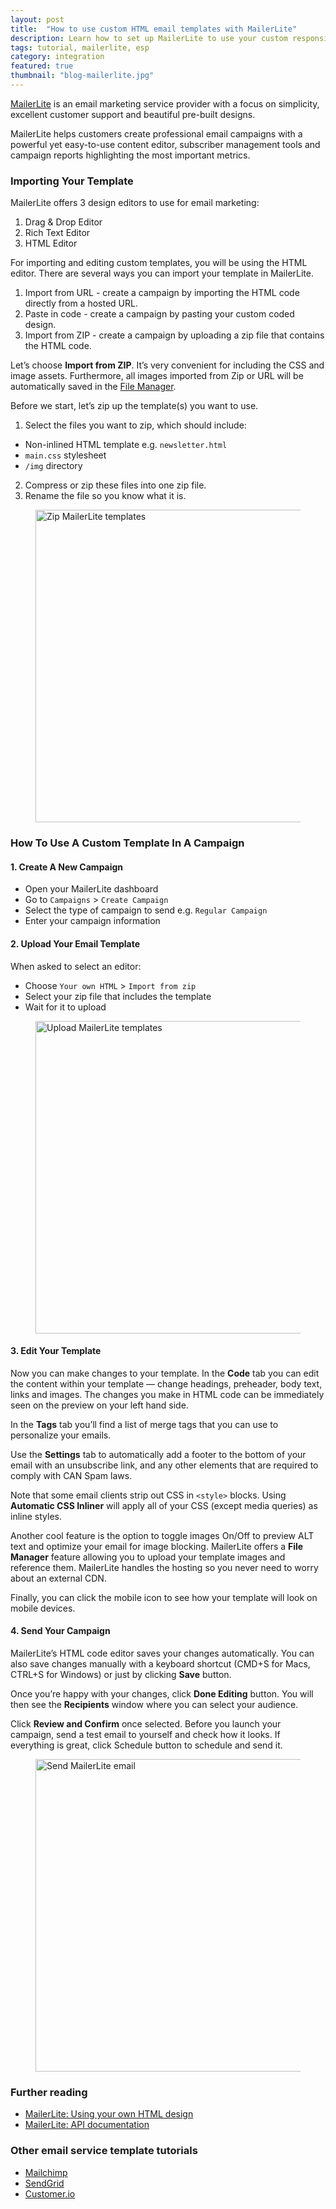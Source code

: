 ```yaml
---
layout: post
title:  "How to use custom HTML email templates with MailerLite"
description: Learn how to set up MailerLite to use your custom responsive HTML email templates
tags: tutorial, mailerlite, esp
category: integration
featured: true
thumbnail: "blog-mailerlite.jpg"
---
```


[MailerLite](https://www.mailerlite.com) is an email marketing service provider with a focus on simplicity, excellent customer support and beautiful pre-built designs. 

MailerLite helps customers create professional email campaigns with a powerful yet easy-to-use content editor, subscriber management tools and campaign reports highlighting the most important metrics.

### Importing Your Template

MailerLite offers 3 design editors to use for email marketing:

1. Drag & Drop Editor
2. Rich Text Editor
3. HTML Editor

For importing and editing custom templates, you will be using the HTML editor. There are several ways you can import your template in MailerLite.

1. Import from URL - create a campaign by importing the HTML code directly from a hosted URL.
2. Paste in code - create a campaign by pasting your custom coded design.
3. Import from ZIP - create a campaign by uploading a zip file that contains the HTML code.

Let’s choose **Import from ZIP**. It’s very convenient for including the CSS and image assets. Furthermore, all images imported from Zip or URL will be automatically saved in the [File Manager](https://blog.mailerlite.com/file-manager-upload-save-and-reuse-your-images/).

Before we start, let’s zip up the template(s) you want to use.

1. Select the files you want to zip, which should include:
  * Non-inlined HTML template e.g. `newsletter.html`
  * `main.css` stylesheet
  * `/img` directory
2. Compress or zip these files into one zip file.
3. Rename the file so you know what it is.

<figure class="blog--image">
  <img src="{{ site.url }}/img/mailerlite-compress.gif" alt="Zip MailerLite templates" width="500">
</figure>

### How To Use A Custom Template In A Campaign

#### 1. Create A New Campaign

* Open your MailerLite dashboard
* Go to `Campaigns` > `Create Campaign`
* Select the type of campaign to send e.g. `Regular Campaign`
* Enter your campaign information

#### 2. Upload Your Email Template

When asked to select an editor:

* Choose `Your own HTML` > `Import from zip`
* Select your zip file that includes the template
* Wait for it to upload

<figure class="blog--image">
  <img src="{{ site.url }}/img/mailerlite-upload.gif" alt="Upload MailerLite templates" width="500">
</figure>

#### 3. Edit Your Template

Now you can make changes to your template. In the **Code** tab you can edit the content within your template — change headings, preheader, body text, links and images. The changes you make in HTML code can be immediately seen on the preview on your left hand side.

In the **Tags** tab you’ll find a list of merge tags that you can use to personalize your emails.

Use the **Settings** tab to automatically add a footer to the bottom of your email with an unsubscribe link, and any other elements that are required to comply with CAN Spam laws.

Note that some email clients strip out CSS in `<style>` blocks. Using **Automatic CSS Inliner** will apply all of your CSS (except media queries) as inline styles.

Another cool feature is the option to toggle images On/Off to preview ALT text and optimize your email for image blocking. MailerLite offers a **File Manager** feature allowing you to upload your template images and reference them. MailerLite handles the hosting so you never need to worry about an external CDN.

Finally, you can click the mobile icon to see how your template will look on mobile devices.

#### 4. Send Your Campaign

MailerLite’s HTML code editor saves your changes automatically. You can also save changes manually with a keyboard shortcut (CMD+S for Macs, CTRL+S for Windows) or just by clicking **Save** button.

Once you’re happy with your changes, click **Done Editing** button. You will then see the **Recipients** window where you can select your audience.

Click **Review and Confirm** once selected. Before you launch your campaign, send a test email to yourself and check how it looks. If everything is great, click Schedule button to schedule and send it.

<figure class="blog--image">
  <img src="{{ site.url }}/img/mailerlite-send.gif" alt="Send MailerLite email" width="500">
</figure>

### Further reading

* [MailerLite: Using your own HTML design](https://blog.mailerlite.com/using-your-own-html-design/)
* [MailerLite: API documentation](https://developers.mailerlite.com/reference)

### Other email service template tutorials

* [Mailchimp](https://htmlemail.io/blog/custom-mailchimp-templates)
* [SendGrid](https://htmlemail.io/blog/custom-sendgrid-templates)
* [Customer.io](https://htmlemail.io/blog/custom-customerio-templates)
